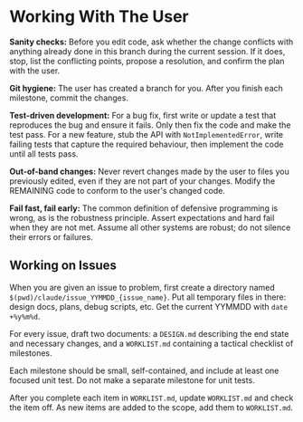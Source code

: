 # Working With The User

**Sanity checks:** Before you edit code, ask whether the change conflicts with anything already done in this branch during the current session. If it does, stop, list the conflicting points, propose a resolution, and confirm the plan with the user.

**Git hygiene:** The user has created a branch for you. After you finish each milestone, commit the changes.

**Test-driven development:** For a bug fix, first write or update a test that reproduces the bug and ensure it fails. Only then fix the code and make the test pass. For a new feature, stub the API with `NotImplementedError`, write failing tests that capture the required behaviour, then implement the code until all tests pass.

**Out-of-band changes:** Never revert changes made by the user to files you previously edited, even if they are not part of your changes. Modify the REMAINING code to conform to the user's changed code.

**Fail fast, fail early:** The common definition of defensive programming is wrong, as is the robustness principle. Assert expectations and hard fail when they are not met. Assume all other systems are robust; do not silence their errors or failures.

## Working on Issues

When you are given an issue to problem, first create a directory named `$(pwd)/claude/issue_YYMMDD_{issue_name}`. Put all temporary files in there: design docs, plans, debug scripts, etc. Get the current YYMMDD with `date +%y%m%d`.

For every issue, draft two documents: a `DESIGN.md` describing the end state and necessary changes, and a `WORKLIST.md` containing a tactical checklist of milestones.

Each milestone should be small, self-contained, and include at least one focused unit test. Do not make a separate milestone for unit tests.

After you complete each item in `WORKLIST.md`, update `WORKLIST.md` and check the item off. As new items are added to the scope, add them to `WORKLIST.md`.
